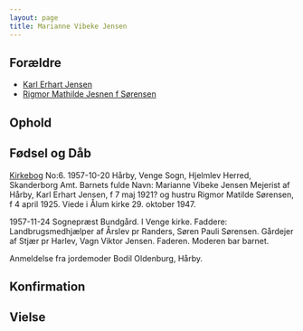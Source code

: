 ```yaml
---
layout: page
title: Marianne Vibeke Jensen
---
```


## Forældre

* [Karl Erhart Jensen](/stamt/karl-erhart-jensen/)
* [Rigmor Mathilde Jesnen f Sørensen](/stamt/karl-erhart-jensen/)

## Ophold

## Fødsel og Dåb
[Kirkebog](https://www.danishfamilysearch.dk/sogn1424/churchbook/source112486/opslag9865248)
No:6.
1957-10-20
Hårby, Venge Sogn, Hjelmlev Herred, Skanderborg Amt.
Barnets fulde Navn: Marianne Vibeke Jensen
Mejerist af Hårby, Karl Erhart Jensen, f 7 maj 1921?
og hustru Rigmor Matilde Sørensen, f 4 april 1925.
Viede i Ålum kirke 29. oktober 1947.

1957-11-24
Sognepræst Bundgård. I Venge kirke.
Faddere:
Landbrugsmedhjælper af Årslev pr Randers,
Søren Pauli Sørensen.
Gårdejer af Stjær pr Harlev, Vagn Viktor Jensen.
Faderen.
Moderen bar barnet.

Anmeldelse fra jordemoder Bodil Oldenburg, Hårby. 

## Konfirmation

## Vielse



